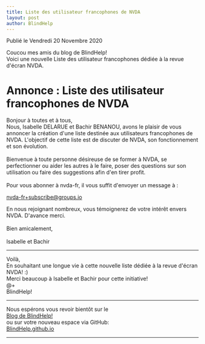 ```yaml
---
title: Liste des utilisateur francophones de NVDA
layout: post
author: BlindHelp
---
```


<footer>Publié le Vendredi 20 Novembre 2020</footer>


Coucou mes amis du blog de BlindHelp!    
Voici une nouvelle Liste des utilisateur francophones dédiée à la revue d'écran NVDA.    

# Annonce : Liste des utilisateur francophones de NVDA #

Bonjour à toutes et à tous,    
Nous, Isabelle DELARUE et Bachir BENANOU, avons le plaisir de vous annoncer la création d'une liste destinée aux utilisateurs francophones de NVDA. L'objectif de cette liste est de discuter de NVDA, son fonctionnement et son évolution.    
<br>
Bienvenue à toute personne désireuse de se former à NVDA, se perfectionner ou aider les autres à le faire, poser des questions sur son utilisation ou faire des suggestions afin d'en tirer profit.    
<br>
Pour vous abonner à nvda-fr, il vous suffit d'envoyer un message à :     

[nvda-fr+subscribe@groups.io](mailto:nvda-fr+subscribe@groups.io)


En nous rejoignant nombreux, vous témoignerez de votre intérêt envers NVDA. D'avance merci.    
<br>
Bien amicalement,    
<br>
Isabelle et Bachir    

---

Voilà,    
En souhaitant une longue vie à cette nouvelle liste dédiée à la revue d'écran NVDA! :)    
Merci beaucoup à  Isabelle et Bachir pour cette initiative!    
@+    
BlindHelp!    

---

Nous espérons vous revoir bientôt sur le      
[Blog de BlindHelp!](http://blindhelp.blogspot.fr/)                    
ou sur  votre nouveau espace via GitHub:                     
[BlindHelp.github.io](https://blindhelp.github.io)                    

---